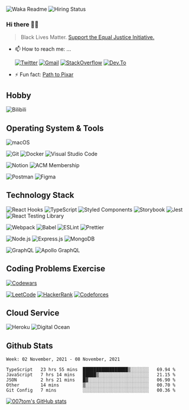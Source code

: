 ![Waka Readme](https://github.com/007tom/007tom/workflows/Waka%20Readme/badge.svg)
![Hiring Status](https://img.shields.io/badge/Hireable-true-green)
### Hi there 👋🏿

<!--
**007tom/007tom** is a ✨ _special_ ✨ repository because its `README.md` (this file) appears on your GitHub profile.

Here are some ideas to get you started:
-->

> Black Lives Matter. [Support the Equal Justice Initiative.](https://support.eji.org/give/153413/#!/donation/checkout)

<!-- - 🔭 I’m currently working on ... -->
<!-- - 🌱 I’m currently learning *Fundamental Knowledge* ... -->
<!-- - 👯 I’m looking for collaborators of [Eorg](https://github.com/zhyd1997/Eorg) ... -->
<!-- - 🤔 I’m looking for help with Javascript AST or Parser ... -->
<!-- - 💬 Ask me about ... -->
- 📫 How to reach me: ...

  [![Twitter](https://img.shields.io/badge/-Twitter-%231DA1F2?style=for-the-badge&logo=twitter&logoColor=%23ffffff)](https://twitter.com/Tom61319231)
  [![Gmail](https://img.shields.io/badge/-Gmail-%23ffffff?style=for-the-badge&logo=gmail)](mailto:zhyd007@gmail.com)
  [![StackOverflow](https://img.shields.io/badge/-Stack%20Overflow-%23F58025?style=for-the-badge&logo=stackoverflow&logoColor=%23ffffff)](https://stackoverflow.com/users/8537000/mai)
  [![Dev.To](https://img.shields.io/badge/-Dev%2ETo-%230A0A0A?style=for-the-badge&logo=dev.to&logoColor=%23ffffff)](https://dev.to/sakuta)
<!-- - 😄 Pronouns: ... -->
- ⚡ Fun fact: [Path to Pixar](https://bunnyhobby.github.io/)
<!--
-->

## Hobby
![Bilibili](https://img.shields.io/badge/-Bilibili-%23ffffff?style=flat&logo=bilibili)

## Operating System & Tools
![macOS](https://img.shields.io/badge/Macbook%20Pro-Big%20Sur%20%7C%2013--inch%20%7C%208%20GB%20%7C%20Late%202013-%23000000?style=flat&logo=apple&logoColor=%23ffffff)

![Git](https://img.shields.io/badge/-Git-%23F05032?style=flat&logo=git&logoColor=%23ffffff)
![Docker](https://img.shields.io/badge/-Docker-%232496ED?style=flat&logo=docker&logoColor=%23ffffff)
![Visual Studio Code](https://img.shields.io/badge/-Visual%20Studio%20Code-%23007ACC?style=flat-square&logo=visual-studio-code&logoColor=%23ffffff)

![Notion](https://img.shields.io/badge/-Notion-%23000000?style=flat&logo=notion&logoColor=%23ffffff)
![ACM Membership](https://img.shields.io/badge/-ACM%20Membership-%23ffffff?style=flat&logo=acm&logoColor=%230085CA)

![Postman](https://img.shields.io/badge/-Postman-%23ffffff?style=flat&logo=postman)
![Figma](https://img.shields.io/badge/-Figma-%23F24E1E?style=flat&logo=figma&logoColor=%23ffffff)

## Technology Stack
![React Hooks](https://img.shields.io/badge/-React%20Hooks-%23282c34?style=flat&logo=react)
![TypeScript](https://img.shields.io/badge/-TypeScript-%233178C6?style=flat&logo=typescript&logoColor=%23ffffff)
![Styled Components](https://img.shields.io/badge/-Styled%20Components-%23DB7093?style=flat&logo=styled-components&logoColor=%23ffffff)
![Storybook](https://img.shields.io/badge/-Storybook-%23ffffff?style=flat&logo=storybook)
![Jest](https://img.shields.io/badge/-Jest-%23C21325?style=flat&logo=jest&logoColor=%23ffffff)
![React Testing Library](https://img.shields.io/badge/-React%20Testing%20Library-%23ffffff?style=flat&logo=testing%20library)

![Webpack](https://img.shields.io/badge/-Webpack-%232c3a42?style=flat&logo=webpack)
![Babel](https://img.shields.io/badge/-Babel-%23323330?style=flat&logo=babel)
![ESLint](https://img.shields.io/badge/-ESLint-%234B32C3?style=flat&logo=eslint&logoColor=%23ffffff)
![Prettier](https://img.shields.io/badge/-Prettier-%231a2b34?style=flat&logo=prettier)

![Node.js](https://img.shields.io/badge/-Node.js-%23333333?style=flat&logo=node.js)
![Express.js](https://img.shields.io/badge/-Express.js-%23333333?style=flat&logo=express)
![MongoDB](https://img.shields.io/badge/-MongoDB-%23ffffff?style=flat&logo=mongodb)

![GraphQL](https://img.shields.io/badge/-GraphQL-%23E10098?style=flat&logo=graphql)
![Apollo GraphQL](https://img.shields.io/badge/-Apollo%20GraphQL-%23311C87?style=flat&logo=apollo%20graphql)

## Coding Problems Exercise
[![Codewars](https://www.codewars.com/users/007tom/badges/small)](https://www.codewars.com/users/007tom)

[![LeetCode](https://img.shields.io/badge/-LeetCode-%23ffffff?style=flat&logo=leetcode&logoColor=%23FFA116)](https://leetcode.com/zhyd1997/)
[![HackerRank](https://img.shields.io/badge/-HackerRank-%23ffffff?style=flat&logo=hackerrank&logoColor=%2300EA64)](https://www.hackerrank.com/zhyd007)
[![Codeforces](https://img.shields.io/badge/-Codeforces-%23ffffff?style=flat&logo=codeforces&logoColor=%231F8ACB)](https://codeforces.com/profile/zhyd1997)

## Cloud Service
![Heroku](https://img.shields.io/badge/-Heroku-%23ffffff?style=flat&logo=heroku&logoColor=%23430098)
![Digital Ocean](https://img.shields.io/badge/-Digital%20Ocean-%230080FF?style=flat&logo=DigitalOcean&logoColor=%23ffffff)

## Github Stats

<!--START_SECTION:waka-->
```text
Week: 02 November, 2021 - 08 November, 2021

TypeScript   23 hrs 55 mins  █████████████████▒░░░░░░░   69.94 % 
JavaScript   7 hrs 14 mins   █████▒░░░░░░░░░░░░░░░░░░░   21.15 % 
JSON         2 hrs 21 mins   █▓░░░░░░░░░░░░░░░░░░░░░░░   06.90 % 
Other        14 mins         ▒░░░░░░░░░░░░░░░░░░░░░░░░   00.70 % 
Git Config   7 mins          ░░░░░░░░░░░░░░░░░░░░░░░░░   00.36 % 
```
<!--END_SECTION:waka-->


[![007tom's GitHub stats](https://github-readme-stats.vercel.app/api?username=007tom&count_private=true&show_icons=true&theme=react)
](https://github.com/anuraghazra/github-readme-stats)
